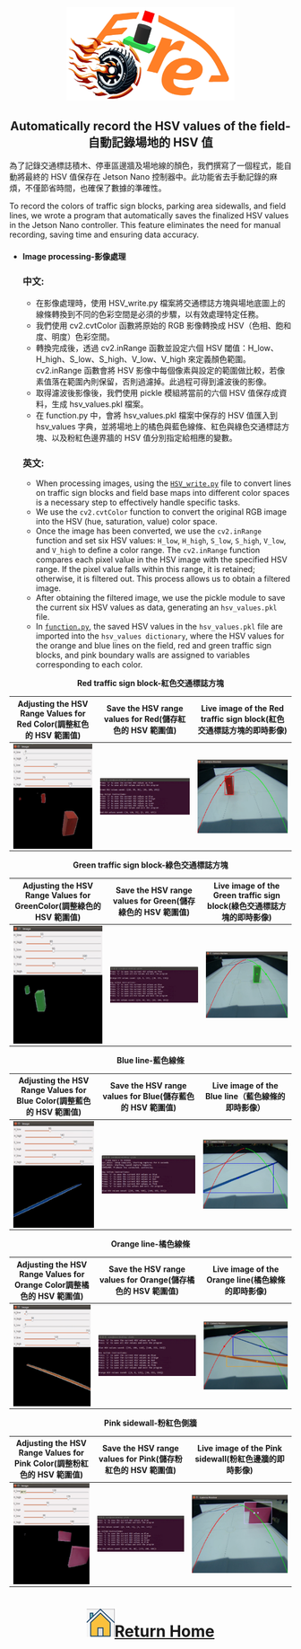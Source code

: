 <div align="center"><img src="../../other/img/logo.png" width="300" alt=" logo"></div>

## <div align="center"> Automatically record the HSV values of the field-自動記錄場地的 HSV 值</div>
為了記錄交通標誌積木、停車區邊牆及場地線的顏色，我們撰寫了一個程式，能自動將最終的 HSV 值保存在 Jetson Nano 控制器中。此功能省去手動記錄的麻煩，不僅節省時間，也確保了數據的準確性。

To record the colors of traffic sign blocks, parking area sidewalls, and field lines, we wrote a program that automatically saves the finalized HSV values in the Jetson Nano controller. This feature eliminates the need for manual recording, saving time and ensuring data accuracy.

- #### Image processing-影像處理
    ### 中文:
    - 在影像處理時，使用 HSV_write.py 檔案將交通標誌方塊與場地底圖上的線條轉換到不同的色彩空間是必須的步驟，以有效處理特定任務。
    - 我們使用 cv2.cvtColor 函數將原始的 RGB 影像轉換成 HSV（色相、飽和度、明度）色彩空間。
    - 轉換完成後，透過 cv2.inRange 函數並設定六個 HSV 閾值：H_low、H_high、S_low、S_high、V_low、V_high 來定義顏色範圍。cv2.inRange 函數會將 HSV 影像中每個像素與設定的範圍做比較，若像素值落在範圍內則保留，否則過濾掉。此過程可得到濾波後的影像。
    - 取得濾波後影像後，我們使用 pickle 模組將當前的六個 HSV 值保存成資料，生成 hsv_values.pkl 檔案。
    - 在 function.py 中，會將 hsv_values.pkl 檔案中保存的 HSV 值匯入到 hsv_values 字典，並將場地上的橘色與藍色線條、紅色與綠色交通標誌方塊、以及粉紅色邊界牆的 HSV 值分別指定給相應的變數。
    ### 英文:    
    - When processing images, using the [`HSV_write.py`](./code/HSV_write.py) file to convert lines on traffic sign blocks and field base maps into different color spaces is a necessary step to effectively handle specific tasks.
    - We use the `cv2.cvtColor` function to convert the original RGB image into the HSV (hue, saturation, value) color space.
    - Once the image has been converted, we use the `cv2.inRange` function and set six HSV values: `H_low`, `H_high`, `S_low`, `S_high`, `V_low`, and `V_high` to define a color range. The `cv2.inRange` function compares each pixel value in the HSV image with the specified HSV range. If the pixel value falls within this range, it is retained; otherwise, it is filtered out. This process allows us to obtain a filtered image.
    - After obtaining the filtered image, we use the pickle module to save the current six HSV values as data, generating an `hsv_values.pkl` file.
    - In [`function.py`](./code/function.py), the saved HSV values in the `hsv_values.pkl` file are imported into the `hsv_values dictionary`, where the HSV values for the orange and blue lines on the field, red and green traffic sign blocks, and pink boundary walls are assigned to variables corresponding to each color.

<div align="center">

**Red traffic sign block-紅色交通標誌方塊**


|Adjusting the HSV Range Values for Red Color(調整紅色的 HSV 範圍值)|Save the HSV range values for Red(儲存紅色的 HSV 範圍值)|Live image of the Red traffic sign block(紅色交通標誌方塊的即時影像)|
|:----:|:----:|:----:|
|<img src="./img/Red/Adjusting_the_HSV_Range_Values_for_Red_Color.png" alt="Adjusting_the_HSV_Range_Values_for_Red_Color" align=center />|<img src="./img/Red/Save_the_HSV_range_values_for_red.png"  alt="Save_the_HSV_range_values_for_red" align=center />|<img src="./img/Red/Live_image_ of_the_red_traffic_sign_block.png" alt="Live_image_ of_the_red_traffic_sign_block" align=center />|



**Green traffic sign block-綠色交通標誌方塊**


|Adjusting the HSV Range Values for GreenColor(調整綠色的 HSV 範圍值)|Save the HSV range values for Green(儲存綠色的 HSV 範圍值)|Live image of the Green traffic sign block(綠色交通標誌方塊的即時影像)|
|:----:|:----:|:----:|
|<img src="./img/Green/Adjusting_the_HSV_Range_Values_for_green_Color.png" alt="Adjusting_the_HSV_Range_Values_for_green_Color" align=center />|<img src="./img/Green/Save_the_HSV_range_values_for_green.png"  alt="Save_the_HSV_range_values_for_green" align=center />|<img src="./img/Green/Live_image_ of_the_green_traffic_sign_block.png" alt="Live_image_ of_the_green_traffic_sign_block" align=center />|



**Blue line-藍色線條**


|Adjusting the HSV Range Values for Blue Color(調整藍色的 HSV 範圍值)|Save the HSV range values for Blue(儲存藍色的 HSV 範圍值)|Live image of the Blue line（藍色線條的即時影像）|
|:----:|:----:|:----:|
|<img src="./img/Blueline/Adjusting_the_HSV_Range_Values_for_blueline_Color.png" alt="Adjusting_the_HSV_Range_Values_for_blueline_Color" align=center />|<img src="./img/Blueline/Save_the_HSV_range_values_for_blueline.png"  alt="Save_the_HSV_range_values_for_blueline" align=center />|<img src="./img/Blueline/Live_image_ of_the_blueline.png" alt="Live_image_ of_the_blueline" align=center />|



**Orange line-橘色線條**


|Adjusting the HSV Range Values for Orange Color調整橘色的 HSV 範圍值)|Save the HSV range values for Orange(儲存橘色的 HSV 範圍值)|Live image of the Orange line(橘色線條的即時影像) |
|:----:|:----:|:----:|
|<img src="./img/Orangeline/Adjusting_the_HSV_Range_Values_for_Orangeline_Color.png" alt="Adjusting_the_HSV_Range_Values_for_Orange line_Color" align=center />|<img src="./img/Orangeline/Save_the_HSV_range_values_for_Orangeline.png"  alt="Save_the_HSV_range_values_for_Orange linee" align=center />|<img src="./img/Orangeline/Live_image_ of_the_Orangeline_block.png" alt="Live_image_ of_the_Orange_line" align=center />|



**Pink sidewall-粉紅色側牆**


|Adjusting the HSV Range Values for Pink Color(調整粉紅色的 HSV 範圍值)|Save the HSV range values for Pink(儲存粉紅色的 HSV 範圍值)|Live image of the Pink sidewall(粉紅色邊牆的即時影像)|
|:----:|:----:|:----:|
|<img src="./img//pink/Adjusting_the_HSV_Range_Values_for_pink_Color.png" alt="Adjusting_the_HSV_Range_Values_for_pink_Color" align=center />|<img src="./img/pink/Save_the_HSV_range_values_for_pink.png"  alt="Save_the_HSV_range_values_for_pink" align=center />|<img src="./img/pink/Live_image_ of_the_pink_traffic_sign_block.png" alt="Live_image_ of_the_pink_traffic_sign_block" align=center />|

</div>


# <div align="center">![HOME](../../other/img/home.png)[Return Home](../../)</div>  
